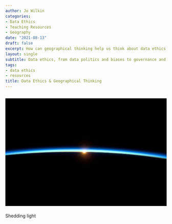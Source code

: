```yaml
---
author: Jo Wilkin
categories:
- Data Ethics
- Teaching Resources
- Geography
date: "2021-08-13"
draft: false
excerpt: How can geographical thinking help us think about data ethics in data science? What does this mean for the future training of spatial data scientists? Here I provide an overview of my course on Data Ethics for Spatial Data Science.
layout: single
subtitle: Data ethics, from data politics and biases to governance and justice.
tags:
- data ethics
- resources
title: Data Ethics & Geographical Thinking
---
```



![Horizon](horizon-972_1920.jpg)
---


Shedding light